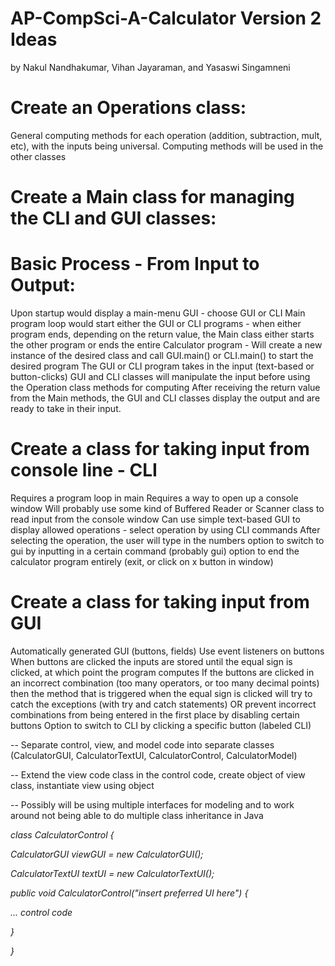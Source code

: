 # AP-CompSci-A-Calculator Version 2 Ideas 

by Nakul Nandhakumar, Vihan Jayaraman, and Yasaswi Singamneni



# Create an Operations class:
General computing methods for each operation (addition, subtraction, mult, etc), with the inputs being universal. 
Computing methods will be used in the other classes

# Create a Main class for managing the CLI and GUI classes:

# Basic Process - From Input to Output:
Upon startup would display a main-menu GUI - choose GUI or CLI
Main program loop would start either the GUI or CLI programs - when either program ends, depending on the return value, the Main class either starts the other program or ends the entire Calculator program - 
Will create a new instance of the desired class and call GUI.main() or CLI.main() to start the desired program
The GUI or CLI program takes in the input (text-based or button-clicks)
GUI and CLI classes will manipulate the input before using the Operation class methods for computing
After receiving the return value from the Main methods, the GUI and CLI classes display the output and are ready to take in their input. 

# Create a class for taking input from console line - CLI
Requires a program loop in main
Requires a way to open up a console window
Will probably use some kind of Buffered Reader or Scanner class to read input from the console window
Can use simple text-based GUI to display allowed operations - select operation by using CLI commands
After selecting the operation, the user will type in the numbers
option to switch to gui by inputting in a certain command (probably gui)
option to end the calculator program entirely (exit, or click on x button in window)

# Create a class for taking input from GUI
Automatically generated GUI (buttons, fields)
Use event listeners on buttons
When buttons are clicked the inputs are stored until the equal sign is clicked, at which point the program computes
If the buttons are clicked in an incorrect combination (too many operators, or too many decimal points) then the method that is triggered when the equal sign is clicked will try to catch the exceptions (with try and catch statements)
OR 
prevent incorrect combinations from being entered in the first place by disabling certain buttons
Option to switch to CLI by clicking a specific button (labeled CLI)

-- Separate control, view, and model code into separate classes (CalculatorGUI, CalculatorTextUI, CalculatorControl, CalculatorModel)

-- Extend the view code class in the control code, create object of view class, instantiate view using object

-- Possibly will be using multiple interfaces for modeling and to work around not being able to do multiple class inheritance in Java

*class CalculatorControl {*

*CalculatorGUI viewGUI = new CalculatorGUI();*

*CalculatorTextUI textUI = new CalculatorTextUI();*

  *public void CalculatorControl("insert preferred UI here") {*

  *... control code*

   *}*
  
*}* 
